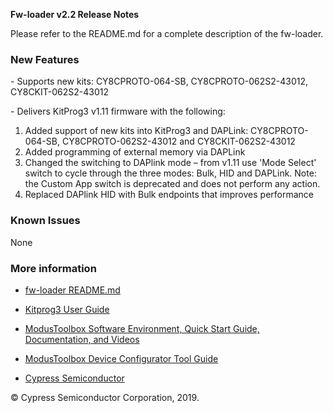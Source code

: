 **Fw-loader v2.2 Release Notes**

Please refer to the README.md for a complete description of the fw-loader.

### New Features

\- Supports new kits: CY8CPROTO-064-SB, CY8CPROTO-062S2-43012,
CY8CKIT-062S2-43012

\- Delivers KitProg3 v1.11 firmware with the following:

1.	Added support of new kits into KitProg3 and DAPLink: CY8CPROTO-064-SB, CY8CPROTO-062S2-43012 and CY8CKIT-062S2-43012
2.	Added programming of external memory via DAPLink 
3.	Changed the switching to DAPlink mode – from v1.11 use 'Mode Select' switch to cycle through the three modes: Bulk, HID and DAPLink. Note: the Custom App switch is deprecated and does not perform any action.
4.	Replaced DAPlink HID with Bulk endpoints that improves performance


### Known Issues

None

### More information

-   [fw-loader
    README.md](https://github.com/cypresssemiconductorco/Firmware-loader/blob/master/README.md)

-   [Kitprog3 User
    Guide](https://www.cypress.com/documentation/development-kitsboards/kitprog-user-guide)

-   [ModusToolbox Software Environment, Quick Start Guide, Documentation, and
    Videos](https://www.cypress.com/products/modustoolbox-software-environment)

-   [ModusToolbox Device Configurator Tool
    Guide](https://www.cypress.com/ModusToolboxDeviceConfig)

-   [Cypress Semiconductor](http://www.cypress.com)

© Cypress Semiconductor Corporation, 2019.
